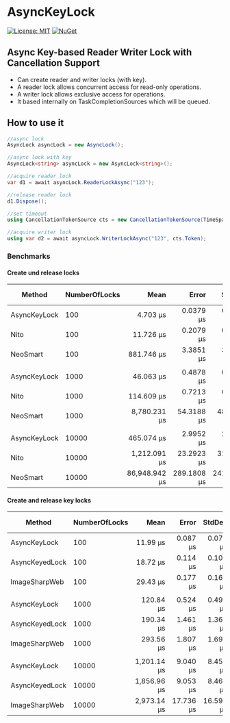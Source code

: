 # AsyncKeyLock

[![License: MIT](https://img.shields.io/badge/License-MIT-yellow.svg?style=flat-square)](https://opensource.org/licenses/MIT)
[![NuGet](https://img.shields.io/nuget/v/AsyncKeyLock.svg?style=flat-square)](https://www.nuget.org/packages/AsyncKeyLock)

## Async Key-based Reader Writer Lock with Cancellation Support

- Can create reader and writer locks (with key).
- A reader lock allows concurrent access for read-only operations.
- A writer lock allows exclusive access for operations.
- It based internally on TaskCompletionSources which will be queued.

## How to use it

```csharp
//async lock
AsyncLock asyncLock = new AsyncLock();

//async lock with key
AsyncLock<string> asyncLock = new AsyncLock<string>();

//acquire reader lock
var d1 = await asyncLock.ReaderLockAsync("123");

//release reader lock
d1.Dispose();

//set timeout
using CancellationTokenSource cts = new CancellationTokenSource(TimeSpan.FromSeconds(10));

//acquire writer lock
using var d2 = await asyncLock.WriterLockAsync("123", cts.Token);

```

### Benchmarks

#### Create und release locks

|       Method | NumberOfLocks |          Mean |       Error |      StdDev |  Ratio | RatioSD |      Gen0 |  Allocated | Alloc Ratio |
|------------- |-------------- |--------------:|------------:|------------:|-------:|--------:|----------:|-----------:|------------:|
| AsyncKeyLock |           100 |      4.703 μs |   0.0379 μs |   0.0355 μs |   1.00 |    0.00 |    2.2049 |   10.16 KB |        1.00 |
|         Nito |           100 |     11.726 μs |   0.2079 μs |   0.2629 μs |   2.52 |    0.06 |    6.7902 |   31.25 KB |        3.08 |
|     NeoSmart |           100 |    881.746 μs |   3.3851 μs |   3.1664 μs | 187.48 |    1.57 |   20.5078 |   95.39 KB |        9.39 |
|              |               |               |             |             |        |         |           |            |             |
| AsyncKeyLock |          1000 |     46.063 μs |   0.4878 μs |   0.4324 μs |   1.00 |    0.00 |   22.0947 |  101.56 KB |        1.00 |
|         Nito |          1000 |    114.609 μs |   0.7213 μs |   0.6747 μs |   2.49 |    0.03 |   67.9932 |   312.5 KB |        3.08 |
|     NeoSmart |          1000 |  8,780.231 μs |  54.3188 μs |  48.1522 μs | 190.63 |    1.80 |  203.1250 |  957.01 KB |        9.42 |
|              |               |               |             |             |        |         |           |            |             |
| AsyncKeyLock |         10000 |    465.074 μs |   2.9952 μs |   2.8017 μs |   1.00 |    0.00 |  220.7031 | 1015.63 KB |        1.00 |
|         Nito |         10000 |  1,212.091 μs |  23.2923 μs |  31.0945 μs |   2.62 |    0.07 |  679.6875 |    3125 KB |        3.08 |
|     NeoSmart |         10000 | 86,948.942 μs | 289.1808 μs | 241.4791 μs | 187.08 |    1.14 | 2000.0000 | 9581.38 KB |        9.43 |

#### Create and release key locks

|         Method | NumberOfLocks |        Mean |     Error |    StdDev | Ratio | RatioSD |     Gen0 |  Allocated | Alloc Ratio |
|--------------- |-------------- |------------:|----------:|----------:|------:|--------:|---------:|-----------:|------------:|
|   AsyncKeyLock |           100 |    11.99 μs |  0.087 μs |  0.077 μs |  1.00 |    0.00 |   2.8839 |   13.28 KB |        1.00 |
| AsyncKeyedLock |           100 |    18.72 μs |  0.114 μs |  0.107 μs |  1.56 |    0.01 |   3.9063 |   17.97 KB |        1.35 |
|  ImageSharpWeb |           100 |    29.43 μs |  0.177 μs |  0.166 μs |  2.45 |    0.02 |   3.7231 |   17.19 KB |        1.29 |
|                |               |             |           |           |       |         |          |            |             |
|   AsyncKeyLock |          1000 |   120.84 μs |  0.524 μs |  0.491 μs |  1.00 |    0.00 |  28.8086 |  132.81 KB |        1.00 |
| AsyncKeyedLock |          1000 |   190.34 μs |  1.461 μs |  1.367 μs |  1.58 |    0.01 |  39.0625 |  179.69 KB |        1.35 |
|  ImageSharpWeb |          1000 |   293.56 μs |  1.807 μs |  1.690 μs |  2.43 |    0.02 |  37.1094 |  171.88 KB |        1.29 |
|                |               |             |           |           |       |         |          |            |             |
|   AsyncKeyLock |         10000 | 1,201.14 μs |  9.040 μs |  8.456 μs |  1.00 |    0.00 | 289.0625 | 1328.13 KB |        1.00 |
| AsyncKeyedLock |         10000 | 1,856.96 μs |  9.053 μs |  8.468 μs |  1.55 |    0.01 | 390.6250 | 1796.88 KB |        1.35 |
|  ImageSharpWeb |         10000 | 2,973.14 μs | 17.736 μs | 16.590 μs |  2.48 |    0.02 | 371.0938 | 1718.75 KB |        1.29 |
